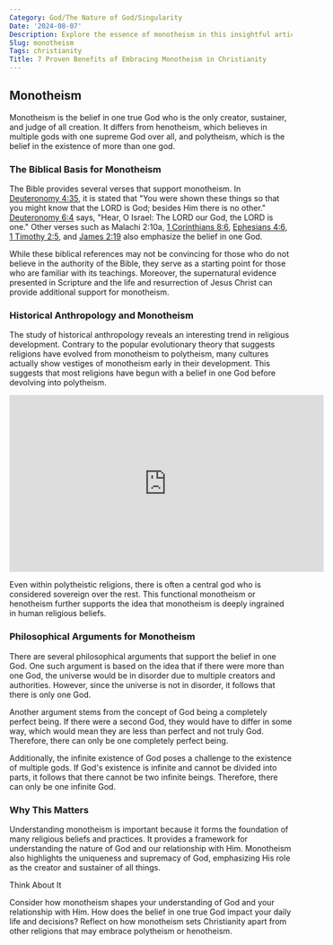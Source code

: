 ```yaml
---
Category: God/The Nature of God/Singularity
Date: '2024-08-07'
Description: Explore the essence of monotheism in this insightful article, delving into the belief in one supreme deity and its impact on various religions worldwide.
Slug: monotheism
Tags: christianity
Title: 7 Proven Benefits of Embracing Monotheism in Christianity
---
```


## Monotheism

Monotheism is the belief in one true God who is the only creator, sustainer, and judge of all creation. It differs from henotheism, which believes in multiple gods with one supreme God over all, and polytheism, which is the belief in the existence of more than one god.

### The Biblical Basis for Monotheism

The Bible provides several verses that support monotheism. In [Deuteronomy 4:35](https://www.bibleref.com/Deuteronomy/4/Deuteronomy-4-35.html), it is stated that "You were shown these things so that you might know that the LORD is God; besides Him there is no other." [Deuteronomy 6:4](https://www.bibleref.com/Deuteronomy/6/Deuteronomy-6-4.html) says, "Hear, O Israel: The LORD our God, the LORD is one." Other verses such as Malachi 2:10a, [1 Corinthians 8:6](https://www.bibleref.com/1-Corinthians/8/1-Corinthians-8-6.html), [Ephesians 4:6](https://www.bibleref.com/Ephesians/4/Ephesians-4-6.html), [1 Timothy 2:5](https://www.bibleref.com/1-Timothy/2/1-Timothy-2-5.html), and [James 2:19](https://www.bibleref.com/James/2/James-2-19.html) also emphasize the belief in one God.

While these biblical references may not be convincing for those who do not believe in the authority of the Bible, they serve as a starting point for those who are familiar with its teachings. Moreover, the supernatural evidence presented in Scripture and the life and resurrection of Jesus Christ can provide additional support for monotheism.

### Historical Anthropology and Monotheism

The study of historical anthropology reveals an interesting trend in religious development. Contrary to the popular evolutionary theory that suggests religions have evolved from monotheism to polytheism, many cultures actually show vestiges of monotheism early in their development. This suggests that most religions have begun with a belief in one God before devolving into polytheism.


<iframe width="560" height="315" src="https://www.youtube.com/embed/8KrWSvZkkQ4" frameborder="0" allow="autoplay; encrypted-media" allowfullscreen></iframe>


Even within polytheistic religions, there is often a central god who is considered sovereign over the rest. This functional monotheism or henotheism further supports the idea that monotheism is deeply ingrained in human religious beliefs.

### Philosophical Arguments for Monotheism

There are several philosophical arguments that support the belief in one God. One such argument is based on the idea that if there were more than one God, the universe would be in disorder due to multiple creators and authorities. However, since the universe is not in disorder, it follows that there is only one God.

Another argument stems from the concept of God being a completely perfect being. If there were a second God, they would have to differ in some way, which would mean they are less than perfect and not truly God. Therefore, there can only be one completely perfect being.

Additionally, the infinite existence of God poses a challenge to the existence of multiple gods. If God's existence is infinite and cannot be divided into parts, it follows that there cannot be two infinite beings. Therefore, there can only be one infinite God.

### Why This Matters

Understanding monotheism is important because it forms the foundation of many religious beliefs and practices. It provides a framework for understanding the nature of God and our relationship with Him. Monotheism also highlights the uniqueness and supremacy of God, emphasizing His role as the creator and sustainer of all things.

Think About It

Consider how monotheism shapes your understanding of God and your relationship with Him. How does the belief in one true God impact your daily life and decisions? Reflect on how monotheism sets Christianity apart from other religions that may embrace polytheism or henotheism.